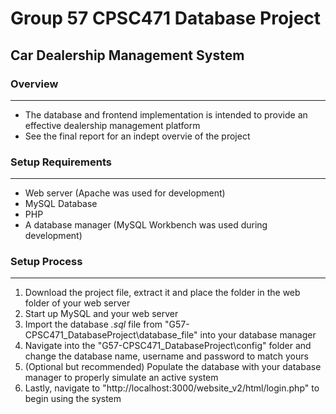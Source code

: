 # Group 57 CPSC471 Database Project

## Car Dealership Management System

### Overview
------------
- The database and frontend implementation is intended to provide an effective dealership management platform
- See the final report for an indept overvie of the project

### Setup Requirements
------------
- Web server (Apache was used for development)
- MySQL Database
- PHP
- A database manager (MySQL Workbench was used during development)

### Setup Process
------------
1. Download the project file, extract it and place the folder in the web folder of your web server
2. Start up MySQL and your web server
3. Import the database *.sql* file from "G57-CPSC471_DatabaseProject\database_file" into your database manager
4. Navigate into the "G57-CPSC471_DatabaseProject\config" folder and change the database name, username and password to match yours
5. (Optional but recommended) Populate the database with your database manager to properly simulate an active system
6. Lastly, navigate to "http://localhost:3000/website_v2/html/login.php" to begin using the system
